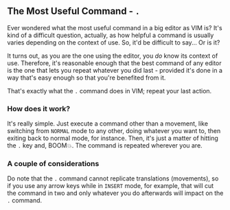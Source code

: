 ## The Most Useful Command - `.`
Ever wondered what the most useful command in a big editor as VIM is? It's kind
of a difficult question, actually, as how helpful a command is usually varies
depending on the context of use. So, it'd be difficult to say... Or is it?

It turns out, as you are the one using the editor, you _do_ know its context of
use. Therefore, it's reasonable enough that the best command of any editor is
the one that lets you repeat whatever you did last - provided it's done in a way
that's easy enough so that you're benefited from it.

That's exactly what the `.` command does in VIM; repeat your last action.

### How does it work?
It's really simple. Just execute a command other than a movement, like switching
from `NORMAL` mode to any other, doing whatever you want to, then exiting back
to normal mode, for instance. Then, it's just a matter of hitting the `.` key 
and, BOOM💥. The command is repeated wherever you are.

### A couple of considerations
Do note that the `.` command cannot replicate translations (movements), so if
you use any arrow keys while in `INSERT` mode, for example, that will cut the
command in two and only whatever you do afterwards will impact on the `.`
command.
